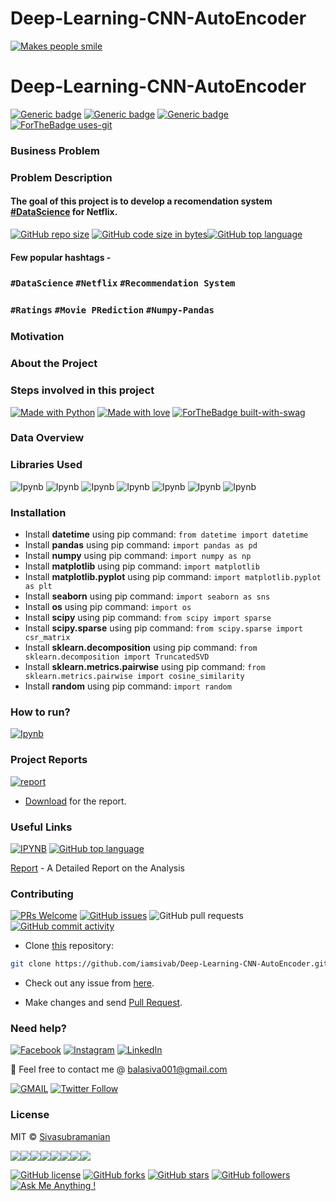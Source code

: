 # Deep-Learning-CNN-AutoEncoder

[![Makes people smile](https://forthebadge.com/images/badges/makes-people-smile.svg)](https://github.com/iamsivab)

# Deep-Learning-CNN-AutoEncoder

[![Generic badge](https://img.shields.io/badge/Datascience-Beginners-Red.svg?style=for-the-badge)](https://github.com/iamsivab/Deep-Learning-CNN-AutoEncoder) 
[![Generic badge](https://img.shields.io/badge/LinkedIn-Connect-blue.svg?style=for-the-badge&logo=linkedin&logoColor=white)](https://www.linkedin.com/in/iamsivab/) [![Generic badge](https://img.shields.io/badge/Python-Language-blue.svg?style=for-the-badge)](https://github.com/iamsivab/Deep-Learning-CNN-AutoEncoder) [![ForTheBadge uses-git](http://ForTheBadge.com/images/badges/uses-git.svg)](https://GitHub.com/)

### Business Problem 
### Problem Description 


#### The goal of this project is to develop a recomendation system [#DataScience](https://github.com/iamsivab/Deep-Learning-CNN-AutoEncoder) for Netflix.

[![GitHub repo size](https://img.shields.io/github/repo-size/iamsivab/Deep-Learning-CNN-AutoEncoder.svg?logo=github&style=social)](https://github.com/iamsivab) [![GitHub code size in bytes](https://img.shields.io/github/languages/code-size/iamsivab/Deep-Learning-CNN-AutoEncoder.svg?logo=git&style=social)](https://github.com/iamsivab/)[![GitHub top language](https://img.shields.io/github/languages/top/iamsivab/Deep-Learning-CNN-AutoEncoder.svg?logo=python&style=social)](https://github.com/iamsivab)

#### Few popular hashtags - 
### `#DataScience` `#Netflix` `#Recommendation System`
### `#Ratings` `#Movie PRediction` `#Numpy-Pandas`

### Motivation

### About the Project

### Steps involved in this project

[![Made with Python](https://forthebadge.com/images/badges/made-with-python.svg)](https://github.com/iamsivab/Deep-Learning-CNN-AutoEncoder) [![Made with love](https://forthebadge.com/images/badges/built-with-love.svg)](https://www.linkedin.com/in/iamsivab/) [![ForTheBadge built-with-swag](http://ForTheBadge.com/images/badges/built-with-swag.svg)](https://www.linkedin.com/in/iamsivab/)

### Data Overview 

### Libraries Used

![Ipynb](https://img.shields.io/badge/Python-datetime-blue.svg?style=flat&logo=python&logoColor=white) 
![Ipynb](https://img.shields.io/badge/Python-pandas-blue.svg?style=flat&logo=python&logoColor=white)
![Ipynb](https://img.shields.io/badge/Python-numpy-blue.svg?style=flat&logo=python&logoColor=white) 
![Ipynb](https://img.shields.io/badge/Python-matplotlib-blue.svg?style=flat&logo=python&logoColor=white) 
![Ipynb](https://img.shields.io/badge/Python-seaborn-blue.svg?style=flat&logo=python&logoColor=white)
![Ipynb](https://img.shields.io/badge/Python-scipy-blue.svg?style=flat&logo=python&logoColor=white) 
![Ipynb](https://img.shields.io/badge/Python-sklearn-blue.svg?style=flat&logo=python&logoColor=white) 


### Installation

- Install **datetime** using pip command: `from datetime import datetime`
- Install **pandas** using pip command: `import pandas as pd`
- Install **numpy** using pip command: `import numpy as np`
- Install **matplotlib** using pip command: `import matplotlib`
- Install **matplotlib.pyplot** using pip command: `import matplotlib.pyplot as plt`
- Install **seaborn** using pip command: `import seaborn as sns`
- Install **os** using pip command: `import os`
- Install **scipy** using pip command: `from scipy import sparse`
- Install **scipy.sparse** using pip command: `from scipy.sparse import csr_matrix`
- Install **sklearn.decomposition** using pip command: `from sklearn.decomposition import TruncatedSVD`
- Install **sklearn.metrics.pairwise** using pip command: `from sklearn.metrics.pairwise import cosine_similarity`
- Install **random** using pip command: `import random`


### How to run?

[![Ipynb](https://img.shields.io/badge/Ipynb-Movie_recommendation.ipynb-lightgrey.svg?logo=python&style=social)](https://github.com/iamsivab/Deep-Learning-CNN-AutoEncoder/)

### Project Reports

[![report](https://img.shields.io/static/v1.svg?label=Project&message=Report&logo=microsoft-word&style=social)](https://github.com/iamsivab/Deep-Learning-CNN-AutoEncoder/)

- [Download](https://github.com/iamsivab/Deep-Learning-CNN-AutoEncoder/) for the report.

### Useful Links

[![IPYNB](https://img.shields.io/static/v1.svg?label=IPYNB&message=Movie&color=lightgray&logo=linkedin&style=social&colorA=critical)](https://www.linkedin.com/in/iamsivab/) [![GitHub top language](https://img.shields.io/github/languages/top/iamsivab/Deep-Learning-CNN-AutoEncoder.svg?logo=php&style=social)](https://github.com/iamsivab/)

[Report](https://github.com/iamsivab/Deep-Learning-CNN-AutoEncoder) - A Detailed Report on the Analysis


### Contributing

[![PRs Welcome](https://img.shields.io/badge/PRs-welcome-brightgreen.svg?logo=github)](https://github.com/iamsivab/Deep-Learning-CNN-AutoEncoder/pulls) [![GitHub issues](https://img.shields.io/github/issues/iamsivab/Deep-Learning-CNN-AutoEncoder?logo=github)](https://github.com/iamsivab/Deep-Learning-CNN-AutoEncoder/issues) ![GitHub pull requests](https://img.shields.io/github/issues-pr/viamsivab/Deep-Learning-CNN-AutoEncoder?color=blue&logo=github) 
[![GitHub commit activity](https://img.shields.io/github/commit-activity/y/iamsivab/Deep-Learning-CNN-AutoEncoder?logo=github)](https://github.com/iamsivab/Deep-Learning-CNN-AutoEncoder/)

- Clone [this](https://github.com/iamsivab/Deep-Learning-CNN-AutoEncoder/) repository: 

```bash
git clone https://github.com/iamsivab/Deep-Learning-CNN-AutoEncoder.git
```

- Check out any issue from [here](https://github.com/iamsivab/Deep-Learning-CNN-AutoEncoder/issues).

- Make changes and send [Pull Request](https://github.com/iamsivab/Deep-Learning-CNN-AutoEncoder/pull).
 
### Need help?

[![Facebook](https://img.shields.io/static/v1.svg?label=follow&message=@iamsivab&color=9cf&logo=facebook&style=flat&logoColor=white&colorA=informational)](https://www.facebook.com/iamsivab)  [![Instagram](https://img.shields.io/static/v1.svg?label=follow&message=@iamsivab&color=grey&logo=instagram&style=flat&logoColor=white&colorA=critical)](https://www.instagram.com/iamsivab/) [![LinkedIn](https://img.shields.io/static/v1.svg?label=connect&message=@iamsivab&color=success&logo=linkedin&style=flat&logoColor=white&colorA=blue)](https://www.linkedin.com/in/iamsivab/)

:email: Feel free to contact me @ [balasiva001@gmail.com](https://mail.google.com/mail/)

[![GMAIL](https://img.shields.io/static/v1.svg?label=send&message=balasiva001@gmail.com&color=red&logo=gmail&style=social)](https://www.github.com/iamsivab) [![Twitter Follow](https://img.shields.io/twitter/follow/iamsivab?style=social)](https://twitter.com/iamsivab)


### License

MIT &copy; [Sivasubramanian](https://github.com/iamsivab/Deep-Learning-CNN-AutoEncoder/blob/master/LICENSE)

[![](https://sourcerer.io/fame/iamsivab/iamsivab/Deep-Learning-CNN-AutoEncoder/images/0)](https://sourcerer.io/fame/iamsivab/iamsivab/Deep-Learning-CNN-AutoEncoder/links/0)[![](https://sourcerer.io/fame/iamsivab/iamsivab/Deep-Learning-CNN-AutoEncoder/images/1)](https://sourcerer.io/fame/iamsivab/iamsivab/Deep-Learning-CNN-AutoEncoder/links/1)[![](https://sourcerer.io/fame/iamsivab/iamsivab/Deep-Learning-CNN-AutoEncoder/images/2)](https://sourcerer.io/fame/iamsivab/iamsivab/Deep-Learning-CNN-AutoEncoder/links/2)[![](https://sourcerer.io/fame/iamsivab/iamsivab/Deep-Learning-CNN-AutoEncoder/images/3)](https://sourcerer.io/fame/iamsivab/iamsivab/Deep-Learning-CNN-AutoEncoder/links/3)[![](https://sourcerer.io/fame/iamsivab/iamsivab/Deep-Learning-CNN-AutoEncoder/images/4)](https://sourcerer.io/fame/iamsivab/iamsivab/Deep-Learning-CNN-AutoEncoder/links/4)[![](https://sourcerer.io/fame/iamsivab/iamsivab/Deep-Learning-CNN-AutoEncoder/images/5)](https://sourcerer.io/fame/iamsivab/iamsivab/Deep-Learning-CNN-AutoEncoder/links/5)[![](https://sourcerer.io/fame/iamsivab/iamsivab/Deep-Learning-CNN-AutoEncoder/images/6)](https://sourcerer.io/fame/iamsivab/iamsivab/Deep-Learning-CNN-AutoEncoder/links/6)[![](https://sourcerer.io/fame/iamsivab/iamsivab/Deep-Learning-CNN-AutoEncoder/images/7)](https://sourcerer.io/fame/iamsivab/iamsivab/Deep-Learning-CNN-AutoEncoder/links/7)


[![GitHub license](https://img.shields.io/github/license/iamsivab/Deep-Learning-CNN-AutoEncoder.svg?style=social&logo=github)](https://github.com/iamsivab/Deep-Learning-CNN-AutoEncoder/blob/master/LICENSE) 
[![GitHub forks](https://img.shields.io/github/forks/iamsivab/Deep-Learning-CNN-AutoEncoder.svg?style=social)](https://github.com/iamsivab/Deep-Learning-CNN-AutoEncoder/network) [![GitHub stars](https://img.shields.io/github/stars/iamsivab/Deep-Learning-CNN-AutoEncoder.svg?style=social)](https://github.com/iamsivab/Deep-Learning-CNN-AutoEncoder/stargazers) [![GitHub followers](https://img.shields.io/github/followers/iamsivab.svg?label=Follow&style=social)](https://github.com/iamsivab/)  [![Ask Me Anything !](https://img.shields.io/badge/Ask%20me-anything-1abc9c.svg)](https://GitHub.com/iamsivab/ama)


